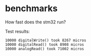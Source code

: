 # benchmarks

How fast does the stm32 run?

Test results:
```
10000 digitalWrite() took 8267 micros
10000 digitalRead() took 8908 micros
10000 analogRead() took 71002 micros
```

